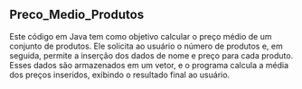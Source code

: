 ## Preco_Medio_Produtos
Este código em Java tem como objetivo calcular o preço médio de um conjunto de produtos. Ele solicita ao usuário o número de produtos e, em seguida, permite a inserção dos dados de nome e preço para cada produto. Esses dados são armazenados em um vetor, e o programa calcula a média dos preços inseridos, exibindo o resultado final ao usuário. 
